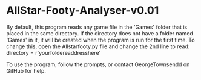 # AllStar-Footy-Analyser-v0.01

By default, this program reads any game file in the 'Games' folder that is placed in the same directory.
If the directory does not have a folder named 'Games' in it, it will be created when the program is run for the first time.
To change this, open the Allstarfooty.py file and change the 2nd line to read:
	directory = r'yourfoldereaddresshere'

To use the program, follow the prompts, or contact GeorgeTownsendd on GitHub for help. 
